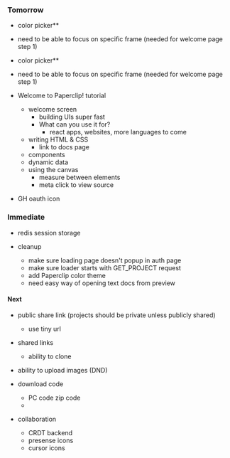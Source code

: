 ### Tomorrow

- color picker**
- need to be able to focus on specific frame (needed for welcome page step 1)


- color picker**
- need to be able to focus on specific frame (needed for welcome page step 1)

- Welcome to Paperclip! tutorial
  - welcome screen
    - building UIs super fast
    - What can you use it for?
      - react apps, websites, more languages to come
  - writing HTML & CSS
    - link to docs page
  - components
  - dynamic data
  - using the canvas
    - measure between elements
    - meta click to view source

- GH oauth icon


### Immediate

- redis session storage

- cleanup
  - make sure loading page doesn't popup in auth page
  - make sure loader starts with GET_PROJECT request
  - add Paperclip color theme
  - need easy way of opening text docs from preview

#### Next

- public share link (projects should be private unless publicly shared)
  - use tiny url

- shared links
  - ability to clone

- ability to upload images (DND)
- download code
  - PC code zip code
  - 

- collaboration
  - CRDT backend
  - presense icons
  - cursor icons
